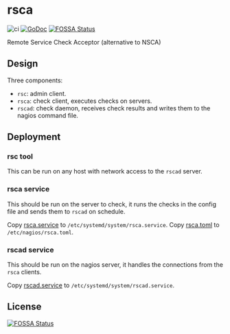 # rsca

![ci](https://github.com/na4ma4/rsca/workflows/ci/badge.svg)
[![GoDoc](https://godoc.org/github.com/na4ma4/rsca/?status.svg)](https://godoc.org/github.com/na4ma4/rsca)
[![FOSSA Status](https://app.fossa.com/api/projects/git%2Bgithub.com%2Fna4ma4%2Frsca.svg?type=shield)](https://app.fossa.com/projects/git%2Bgithub.com%2Fna4ma4%2Frsca?ref=badge_shield)

Remote Service Check Acceptor (alternative to NSCA)

## Design

Three components:

- `rsc`: admin client.
- `rsca`: check client, executes checks on servers.
- `rscad`: check daemon, receives check results and writes them to the nagios command file.

## Deployment

### rsc tool

This can be run on any host with network access to the `rscad` server.

### rsca service

This should be run on the server to check, it runs the checks in the config file and sends them to `rscad` on schedule.

Copy [rsca.service](systemd/client/rsca.service) to `/etc/systemd/system/rsca.service`.
Copy [rsca.toml](test/rsca.toml) to `/etc/nagios/rsca.toml`.

### rscad service

This should be run on the nagios server, it handles the connections from the `rsca` clients.

Copy [rscad.service](systemd/server/rscad.service) to `/etc/systemd/system/rscad.service`.

## License

[![FOSSA Status](https://app.fossa.com/api/projects/git%2Bgithub.com%2Fna4ma4%2Frsca.svg?type=large)](https://app.fossa.com/projects/git%2Bgithub.com%2Fna4ma4%2Frsca?ref=badge_large)
